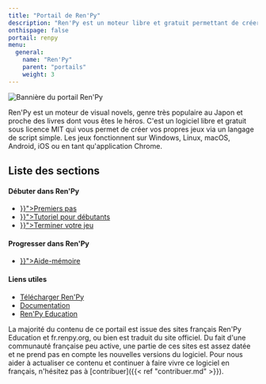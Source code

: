 ```yaml
---
title: "Portail de Ren'Py"
description: "Ren'Py est un moteur libre et gratuit permettant de créer des visual novels sur Windows, Linux, macOS, Android et iOS."
onthispage: false
portail: renpy
menu:
  general:
    name: "Ren'Py"
    parent: "portails"
    weight: 3
---
```


![Bannière du portail Ren'Py](/images/renpy/banniere.png)

Ren'Py est un moteur de visual novels, genre très populaire au Japon et proche des livres dont vous êtes le héros. C'est un logiciel libre et gratuit sous licence MIT qui vous permet de créer vos propres jeux via un langage de script simple. Les jeux fonctionnent sur Windows, Linux, macOS, Android, iOS ou en tant qu'application Chrome.

## Liste des sections

<div id="index-flex-container">
    <section>
        <h4>Débuter dans Ren'Py</h4>
        <ul>
          <li><a href="{{< ref "renpy/premierspas.md" >}}">Premiers pas</a></li>
          <li><a href="{{< ref "renpy/debutant.md" >}}">Tutoriel pour débutants</a></li>
          <li><a href="{{< ref "renpy/terminer.md" >}}">Terminer votre jeu</a></li>
        </ul>
    </section>
    <section>
    	<h4>Progresser dans Ren'Py</h4>
        <ul>
          <li><a href="{{< ref "renpy/memo.md" >}}">Aide-mémoire</a></li>
        </ul>
    </section>
    <section>
    	<h4>Liens utiles</h4>
        <ul>
          <li><a href="https://renpy.org/latest.html">Télécharger Ren'Py</a></li>
          <li><a href="https://renpy.org/doc/html/">Documentation</a></li>
          <li><a href="https://renpyeducation.wordpress.com">Ren'Py Education</a></li>
        </ul>
    </section>
</div>

La majorité du contenu de ce portail est issue des sites français Ren'Py Education et fr.renpy.org, ou bien est traduit du site officiel. Du fait d'une communauté française peu active, une partie de ces sites est assez datée et ne prend pas en compte les nouvelles versions du logiciel. Pour nous aider à actualiser ce contenu et continuer à faire vivre ce logiciel en français, n'hésitez pas à [contribuer]({{< ref "contribuer.md" >}}).

